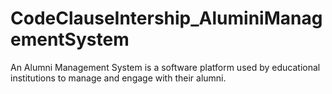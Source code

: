# CodeClauseIntership_AluminiManagementSystem
An Alumni Management System is a software platform used by educational institutions to manage and engage with their alumni.
